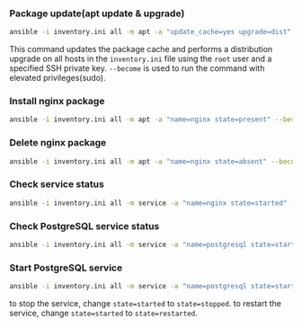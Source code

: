 ### Package update(apt update & upgrade)

```bash
ansible -i inventory.ini all -m apt -a "update_cache=yes upgrade=dist" --become --private-key ~/private_key.pem
```

This command updates the package cache and performs a distribution upgrade on all hosts in the `inventory.ini` file using the `root` user and a specified SSH private key. `--become` is used to run the command with elevated privileges(sudo).

### Install nginx package

```bash
ansible -i inventory.ini all -m apt -a "name=nginx state=present" --become --private-key ~/private_key.pem
```

### Delete nginx package

```bash
ansible -i inventory.ini all -m apt -a "name=nginx state=absent" --become --private-key ~/private_key.pem
```

### Check service status

```bash
ansible -i inventory.ini all -m service -a "name=nginx state=started" --become --private-key ~/private_key.pem
```

### Check PostgreSQL service status

```bash
ansible -i inventory.ini all -m service -a "name=postgresql state=started" --become --private-key ~/private_key.pem
```

### Start PostgreSQL service

```bash
ansible -i inventory.ini all -m service -a "name=postgresql state=started" --become --private-key ~/private_key.pem
```

to stop the service, change `state=started` to `state=stopped`.
to restart the service, change `state=started` to `state=restarted`.